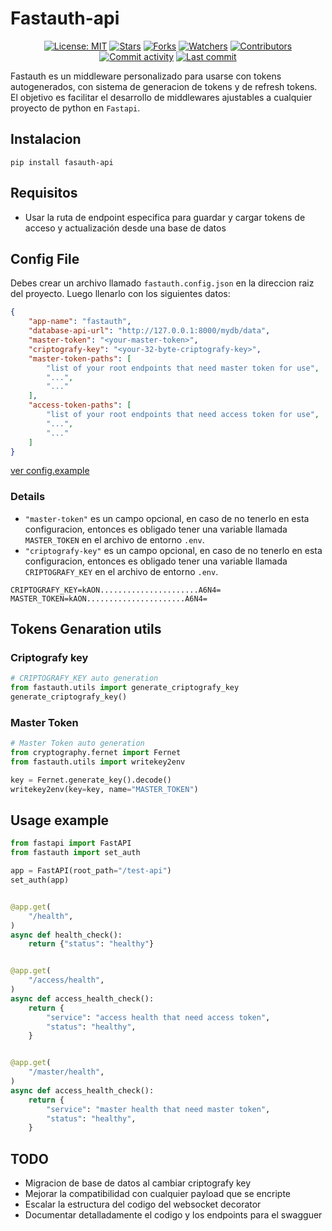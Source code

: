 # Fastauth-api

<div align = center>

[![License: MIT](https://img.shields.io/badge/License-MIT-green.svg)](https://opensource.org/licenses/MIT)
[![Stars](https://img.shields.io/github/stars/rb58853/fastauth-api?style=flat&logo=github)](https://github.com/rb58853/fastauth-api/stargazers)
[![Forks](https://img.shields.io/github/forks/rb58853/fastauth-api?style=flat&logo=github)](https://github.com/rb58853/fastauth-api/network/members)
[![Watchers](https://img.shields.io/github/watchers/rb58853/fastauth-api?style=flat&logo=github)](https://github.com/rb58853/fastauth-api)
[![Contributors](https://img.shields.io/github/contributors/rb58853/fastauth-api)](https://github.com/rb58853/fastauth-api/graphs/contributors)
[![Commit activity](https://img.shields.io/github/commit-activity/m/rb58853/fastauth-api)](https://github.com/rb58853/fastauth-api/commits)
[![Last commit](https://img.shields.io/github/last-commit/rb58853/fastauth-api.svg?style=flat)](https://github.com/rb58853/fastauth-api/commits)

<!-- [![PyPI Downloads](https://static.pepy.tech/badge/fastauth-api)](https://pepy.tech/projects/fastauth-api) -->
<!-- [![Version](https://img.shields.io/pypi/v/fastauth-api?color=%2334D058&label=Version)](https://pypi.org/project/fastauth-api) -->

</div>

Fastauth es un middleware personalizado para usarse con tokens autogenerados, con sistema de generacion de tokens y de refresh tokens. El objetivo es facilitar el desarrollo de middlewares ajustables a cualquier proyecto de python en `Fastapi`.

## Instalacion

```shell
pip install fasauth-api
```

## Requisitos

- Usar la ruta de endpoint especifica para guardar y cargar tokens de acceso y actualización desde una base de datos

## Config File

Debes crear un archivo llamado `fastauth.config.json` en la direccion raiz del proyecto. Luego llenarlo con los siguientes datos:

```json
{
    "app-name": "fastauth",
    "database-api-url": "http://127.0.0.1:8000/mydb/data",
    "master-token": "<your-master-token>",
    "criptografy-key": "<your-32-byte-criptografy-key>",
    "master-token-paths": [
        "list of your root endpoints that need master token for use",
        "...",
        "..."
    ],
    "access-token-paths": [
        "list of your root endpoints that need access token for use",
        "...",
        "..."
    ]
}
```

[ver config.example](fastauth.config.example.json)

### Details

- `"master-token"` es un campo opcional, en caso de no tenerlo en esta configuracion, entonces es obligado tener una variable llamada `MASTER_TOKEN` en el archivo de entorno `.env`.
- `"criptografy-key"` es un campo opcional, en caso de no tenerlo en esta configuracion, entonces es obligado tener una variable llamada `CRIPTOGRAFY_KEY` en el archivo de entorno `.env`.

```.env
CRIPTOGRAFY_KEY=kAON......................A6N4=
MASTER_TOKEN=kAON......................A6N4=
```

## Tokens Genaration utils

### Criptografy key

```python
# CRIPTOGRAFY_KEY auto generation
from fastauth.utils import generate_criptografy_key
generate_criptografy_key()
```

### Master Token

```python
# Master Token auto generation
from cryptography.fernet import Fernet
from fastauth.utils import writekey2env

key = Fernet.generate_key().decode()
writekey2env(key=key, name="MASTER_TOKEN")
```

## Usage example

```python
from fastapi import FastAPI
from fastauth import set_auth

app = FastAPI(root_path="/test-api")
set_auth(app)


@app.get(
    "/health",
)
async def health_check():
    return {"status": "healthy"}


@app.get(
    "/access/health",
)
async def access_health_check():
    return {
        "service": "access health that need access token",
        "status": "healthy",
    }


@app.get(
    "/master/health",
)
async def access_health_check():
    return {
        "service": "master health that need master token",
        "status": "healthy",
    }
```

## TODO

- Migracion de base de datos al cambiar criptografy key
- Mejorar la compatibilidad con cualquier payload que se encripte
- Escalar la estructura del codigo del websocket decorator
- Documentar detalladamente el codigo y los endpoints para el swagguer
